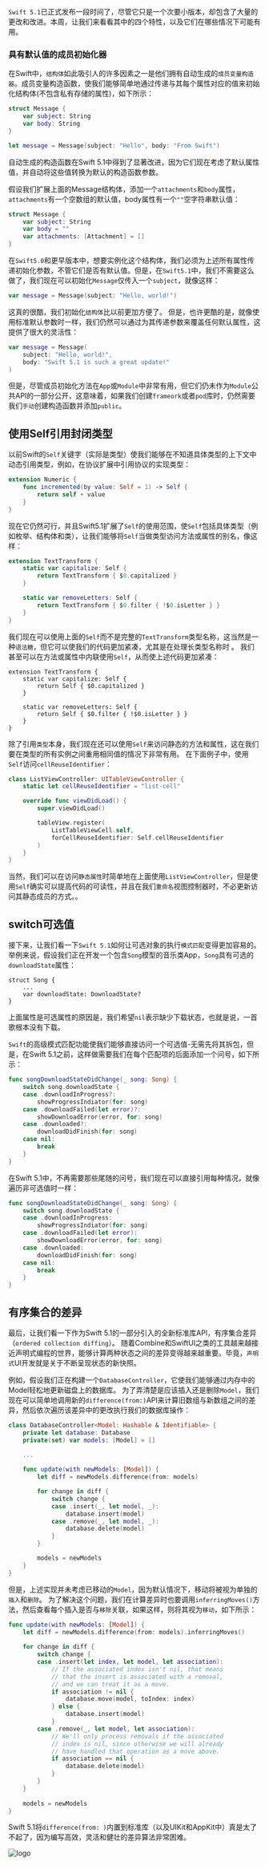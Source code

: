 `Swift 5.1`已正式发布一段时间了，尽管它只是一个次要小版本，却包含了大量的更改和改进。本周，让我们来看看其中的四个特性，以及它们在哪些情况下可能有用。

### 具有默认值的成员初始化器

在Swift中，`结构体`如此吸引人的许多因素之一是他们拥有自动生成的`成员变量构造器`。成员变量构造函数，使我们能够简单地通过传递与其每个属性对应的值来初始化结构体(不包含私有存储的属性)，如下所示：

```swift
struct Message {
    var subject: String
    var body: String
}

let message = Message(subject: "Hello", body: "From Swift")
```

自动生成的构造函数在Swift 5.1中得到了显著改进，因为它们现在考虑了默认属性值，并自动将这些值转换为默认的构造函数参数。

假设我们扩展上面的Message结构体，添加一个`attachments`和`body`属性，`attachments`有一个空数组的默认值，body属性有一个`""`空字符串默认值：

```swift
struct Message {
    var subject: String
    var body = ""
    var attachments: [Attachment] = []
}
```

在`Swift5.0`和更早版本中，想要实例化这个结构体，我们必须为上述所有属性传递初始化参数，不管它们是否有默认值。但是，在`Swift5.1`中，我们不需要这么做了，我们现在可以初始化`Message`仅传入一个`subject`，就像这样：

```swift
var message = Message(subject: "Hello, world!")
```

这真的很酷，我们初始化`结构体`比以前更加方便了。 但是，也许更酷的是，就像使用标准默认参数时一样，我们仍然可以通过为其传递参数来覆盖任何默认属性，这提供了很大的灵活性：

```swift
var message = Message(
    subject: "Hello, world!",
    body: "Swift 5.1 is such a great update!"
)
```

但是，尽管成员初始化方法在`App`或`Module`中非常有用，但它们仍未作为`Module`公共API的一部分公开，这意味着，如果我们创建`frameork`或者`pod`库时，仍然需要我们`手动`创建构造函数并添加`public`。

## 使用Self引用封闭类型

以前Swift的`Self`关键字（实际是类型）使我们能够在不知道具体类型的上下文中动态引用类型，例如，在协议扩展中引用协议的实现类型：

```swift
extension Numeric {
    func incremented(by value: Self = 1) -> Self {
        return self + value
    }
}
```

现在它仍然可行，并且Swift5.1扩展了`Self`的使用范围，使`Self`包括具体类型（例如枚举、结构体和类），让我们能够将`Self`当做类型访问方法或属性的别名，像这样：

```swift
extension TextTransform {
    static var capitalize: Self {
        return TextTransform { $0.capitalized }
    }

    static var removeLetters: Self {
        return TextTransform { $0.filter { !$0.isLetter } }
    }
}
```

我们现在可以使用上面的`Self`而不是完整的`TextTransform`类型名称，这当然是一种`语法糖`，但它可以使我们的代码更加紧凑，尤其是在处理长类型名称时 。 我们甚至可以在方法或属性中内联使用`Self`，从而使上述代码更加紧凑：

```
extension TextTransform {
    static var capitalize: Self {
        return Self { $0.capitalized }
    }

    static var removeLetters: Self {
        return Self { $0.filter { !$0.isLetter } }
    }
}
```

除了引用`类型`本身，我们现在还可以使用`Self`来访问静态的方法和属性，这在我们要在类型的所有实例之间重用相同值的情况下非常有用。 在下面例子中，使用`Self`访问`cellReuseIdentifier`：

```swift
class ListViewController: UITableViewController {
    static let cellReuseIdentifier = "list-cell"

    override func viewDidLoad() {
        super.viewDidLoad()

        tableView.register(
            ListTableViewCell.self,
            forCellReuseIdentifier: Self.cellReuseIdentifier
        )
    }
}
```

当然，我们可以在访问`静态属性`时简单地在上面使用`ListViewController`，但是使用`Self`确实可以提高代码的可读性，并且在我们`重命名`视图控制器时，不必更新访问其静态成员的方式。。

## switch可选值

接下来，让我们看一下`Swift 5.1`如何让可选对象的执行`模式匹配`变得更加容易的。 举例来说，假设我们正在开发一个包含`Song`模型的音乐类App，`Song`具有可选的`downloadState`属性：

```
struct Song {
    ...
    var downloadState: DownloadState?
}
```



上面属性是可选属性的原因是，我们希望`nil`表示缺少下载状态，也就是说，一首歌根本没有下载。

`Swift`的高级模式匹配功能使我们能够直接访问一个可选值-无需先将其拆包，但是，在Swift 5.1之前，这样做需要我们在每个匹配项的后面添加一个问号，如下所示：

```swift
func songDownloadStateDidChange(_ song: Song) {
    switch song.downloadState {
    case .downloadInProgress?:
        showProgressIndiator(for: song)
    case .downloadFailed(let error)?:
        showDownloadError(error, for: song)
    case .downloaded?:
        downloadDidFinish(for: song)
    case nil:
        break
    }
}
```

在Swift 5.1中，不再需要那些尾随的问号，我们现在可以直接引用每种情况，就像遍历非可选值时一样：

```swift
func songDownloadStateDidChange(_ song: Song) {
    switch song.downloadState {
    case .downloadInProgress:
        showProgressIndiator(for: song)
    case .downloadFailed(let error):
        showDownloadError(error, for: song)
    case .downloaded:
        downloadDidFinish(for: song)
    case nil:
        break
    }
}
```



## 有序集合的差异

最后，让我们看一下作为Swift 5.1的一部分引入的全新标准库API，有序集合差异（`ordered collection diffing`）。 随着Combine和SwiftUI之类的工具越来越接近声明式编程的世界，能够计算两种状态之间的差异变得越来越重要。毕竟，`声明式`UI开发就是关于不断呈现状态的新快照。

例如，假设我们正在构建一个`DatabaseController`，它使我们能够通过内存中的Model轻松地更新磁盘上的数据库。 为了弄清楚是应该插入还是删除`Model`，我们现在可以简单地调用新的`difference(from:)`API来计算旧数组与新数组之间的差异，然后依次遍历该差异中的更改执行我们的数据库操作：

```swift
class DatabaseController<Model: Hashable & Identifiable> {
    private let database: Database
    private(set) var models: [Model] = []
    
    ...

    func update(with newModels: [Model]) {
        let diff = newModels.difference(from: models)

        for change in diff {
            switch change {
            case .insert(_, let model, _):
                database.insert(model)
            case .remove(_, let model, _):
                database.delete(model)
            }
        }

        models = newModels
    }
}
```

但是，上述实现并未考虑已移动的`Model`，因为默认情况下，移动将被视为单独的`插入`和`删除`。 为了解决这个问题，我们在计算差异时也要调用`inferringMoves()`方法，然后查看每个插入是否与`移除`关联，如果这样，则将其视为`移动`，如下所示：

```swift
func update(with newModels: [Model]) {
    let diff = newModels.difference(from: models).inferringMoves()
    
    for change in diff {
        switch change {
        case .insert(let index, let model, let association):
            // If the associated index isn't nil, that means
            // that the insert is associated with a removal,
            // and we can treat it as a move.
            if association != nil {
                database.move(model, toIndex: index)
            } else {
                database.insert(model)
            }
        case .remove(_, let model, let association):
            // We'll only process removals if the associated
            // index is nil, since otherwise we will already
            // have handled that operation as a move above.
            if association == nil {
                database.delete(model)
            }
        }
    }
    
    models = newModels
}
```

Swift 5.1将`difference(from: )`内置到标准库（以及UIKit和AppKit中）真是太了不起了，因为编写高效，灵活和健壮的差异算法非常困难。


![logo](https://upload-images.jianshu.io/upload_images/1159872-54c44cd2b80f7827?imageMogr2/auto-orient/strip%7CimageView2/2/w/1240)
